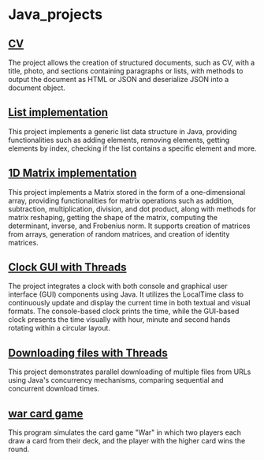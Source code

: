 # Java_projects
## [CV](https://github.com/p4trvcja/AdvancedProgrammingJavaCourse/tree/main/CV_html_json)
The project allows the creation of structured documents, such as CV, with a title, photo, and sections containing paragraphs or lists, with methods to output the document as HTML or JSON and deserialize JSON into a document object.

## [List implementation](https://github.com/p4trvcja/AdvancedProgrammingJavaCourse/tree/main/list_implementation/src)
This project implements a generic list data structure in Java, providing functionalities such as adding elements, removing elements, getting elements by index, checking if the list contains a specific element and more.

## [1D Matrix implementation](https://github.com/p4trvcja/AdvancedProgrammingJavaCourse/tree/main/matrix_and_tests)
This project implements a Matrix stored in the form of a one-dimensional array, providing functionalities for matrix operations such as addition, subtraction, multiplication, division, and dot product, along with methods for matrix reshaping, getting the shape of the matrix, computing the determinant, inverse, and Frobenius norm. It supports creation of matrices from arrays, generation of random matrices, and creation of identity matrices.

## [Clock GUI with Threads](https://github.com/p4trvcja/AdvancedProgrammingJavaCourse/tree/main/threads_clock)
The project integrates a clock with both console and graphical user interface (GUI) components using Java. It utilizes the LocalTime class to continuously update and display the current time in both textual and visual formats. The console-based clock prints the time, while the GUI-based clock presents the time visually with hour, minute and second hands rotating within a circular layout.

## [Downloading files with Threads](https://github.com/p4trvcja/AdvancedProgrammingJavaCourse/tree/main/threads_download_files)
This project demonstrates parallel downloading of multiple files from URLs using Java's concurrency mechanisms, comparing sequential and concurrent download times.

## [war card game](https://github.com/p4trvcja/AdvancedProgrammingJavaCourse/tree/main/war_card_game)
This program simulates the card game "War" in which two players each draw a card from their deck, and the player with the higher card wins the round.
